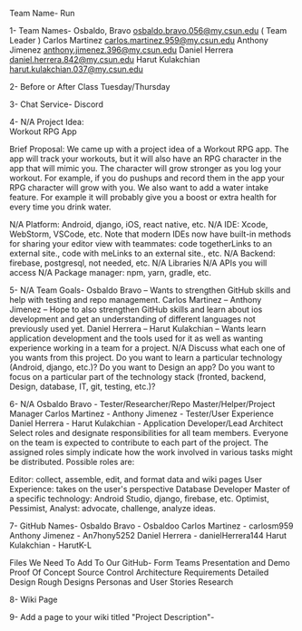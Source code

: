 Team Name- Run

1- 
Team Names-
Osbaldo, Bravo     osbaldo.bravo.056@my.csun.edu   ( Team Leader )
Carlos Martinez    carlos.martinez.959@my.csun.edu
Anthony Jimenez  anthony.jimenez.396@my.csun.edu
Daniel Herrera      daniel.herrera.842@my.csun.edu
Harut Kulakchian  harut.kulakchian.037@my.csun.edu

2-
Before or After Class Tuesday/Thursday 

3-
Chat Service-
Discord

4- N/A
Project Idea:  
Workout RPG App

Brief Proposal: 
We came up with a project idea of a Workout RPG app. The app will 
track your workouts, but it will also have an RPG character in the app 
that will mimic you. The character will grow stronger as you log your 
workout. For example, if you do pushups and record them in the app 
your RPG character will grow with you. We also want to add a water 
intake feature. For example it will probably give you a boost or extra 
health for every time you drink water.

 N/A Platform: Android, django, iOS, react native, etc.
 N/A IDE: Xcode, WebStorm, VSCode, etc. Note that modern IDEs now have built-in methods for sharing your editor view with teammates: code togetherLinks to an external site., code with meLinks to an external site., etc.
 N/A Backend: firebase, postgresql, not needed, etc.
 N/A Libraries
 N/A APIs you will access
 N/A Package manager: npm, yarn, gradle, etc.

5- N/A
Team Goals-
Osbaldo Bravo    – Wants to strengthen GitHub skills and help with testing and repo management.
Carlos Martinez  –
Anthony Jimenez  – Hope to also strengthen GitHub skills and learn about ios development and get an understanding of different languages not previously used yet. 
Daniel Herrera   –
Harut Kulakchian – Wants learn application development and the tools used for it as well as wanting experience working in a team for a project.
 N/A Discuss what each one of you wants from this project. Do you want to learn a particular technology (Android, django, etc.)? Do you want to Design an app? Do you want to focus on a particular part of the technology stack (fronted,  backend, Design, database, IT, git, testing, etc.)?


6- N/A
Osbaldo Bravo    - Tester/Researcher/Repo Master/Helper/Project Manager
Carlos Martinez  -
Anthony Jimenez  - Tester/User Experience
Daniel Herrera   -
Harut Kulakchian - Application Developer/Lead Architect 
Select roles and designate responsibilities for all team members. Everyone on the team is expected to contribute to each part of the project. The assigned roles simply indicate how the work involved in various tasks might be distributed. Possible roles are:

Editor: collect, assemble, edit, and format data and wiki pages
User Experience: takes on the user's perspective
Database Developer
Master of a specific technology: Android Studio, django, firebase, etc.
Optimist, Pessimist, Analyst: advocate, challenge, analyze ideas.

7-
GitHub Names-
Osbaldo Bravo    - Osbaldoo
Carlos Martinez  - carlosm959
Anthony Jimenez  - An7hony5252
Daniel Herrera   - danielHerrera144
Harut Kulakchian - HarutK-L

Files We Need To Add To Our GitHub-
Form Teams 
Presentation and Demo
Proof Of Concept
Source Control
Architecture
Requirements
Detailed Design
Rough Designs
Personas and User Stories
Research


8-
Wiki Page


9-
Add a page to your wiki titled "Project Description"-
